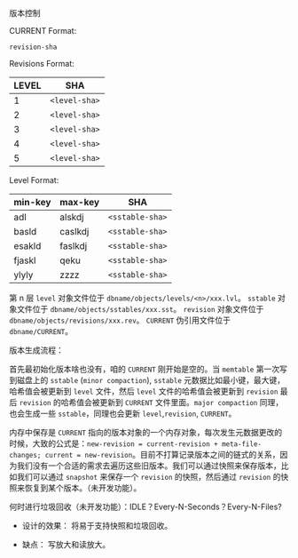 版本控制

CURRENT Format:

`revision-sha`


Revisions Format:

| LEVEL | SHA           |
| ----- | ------------- |
| 1     | `<level-sha>` |
| 2     | `<level-sha>` |
| 3     | `<level-sha>` |
| 4     | `<level-sha>` |
| 5     | `<level-sha>` |


Level Format:

 | min-key | max-key | SHA             |
 | ------- | ------- | --------------- |
 | adl     | alskdj  | `<sstable-sha>` |
 | basld   | caslkdj | `<sstable-sha>` |
 | esakld  | faslkdj | `<sstable-sha>` |
 | fjaskl  | qeku    | `<sstable-sha>` |
 | ylyly   | zzzz    | `<sstable-sha>` |

第 n 层 `level` 对象文件位于 `dbname/objects/levels/<n>/xxx.lvl`。
`sstable` 对象文件位于 `dbname/objects/sstables/xxx.sst`。
`revision` 对象文件位于 `dbname/objects/revisions/xxx.rev`。
`CURRENT` 伪引用文件位于 `dbname/CURRENT`。


版本生成流程：


首先最初始化版本啥也没有，咱的 `CURRENT` 刚开始是空的。当 `memtable` 第一次写到磁盘上的 `sstable` (`minor compaction`), `sstable` 元数据比如最小键，最大键，哈希值会被更新到 `level` 文件，然后 `level` 文件的哈希值会被更新到 `revision` 最后 `revision` 的哈希值会被更新到 `CURRENT` 文件里面。`major compaction` 同理，也会生成一些 `sstable`，同理也会更新 `level`,`revision`, `CURRENT`。

内存中保存是 `CURRENT` 指向的版本对象的一个内存对象，每次发生元数据更改的时候，大致的公式是：`new-revision = current-revision + meta-file-changes; current = new-revision`。目前不打算记录版本之间的链式的关系，因为我们没有一个合适的需求去遍历这些旧版本。我们可以通过快照来保存版本，比如我们可以通过 `snapshot` 来保存一个 `revision` 的快照，然后通过 `revision` 的快照来恢复到某个版本。（未开发功能）。

何时进行垃圾回收（未开发功能）：IDLE？Every-N-Seconds？Every-N-Files?


* 设计的效果：
  将易于支持快照和垃圾回收。

* 缺点：
  写放大和读放大。